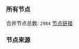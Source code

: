 ### 所有节点
合并节点总数: `2984`
[节点链接](https://raw.githubusercontent.com/rzhy1/11/master/sub/sub_merge_base64.txt)

### 节点来源